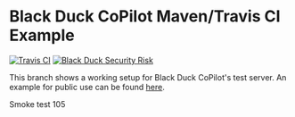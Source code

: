 # Black Duck CoPilot Maven/Travis CI Example

[![Travis CI](https://travis-ci.org/BlackDuckCoPilot/example-maven-travis.svg?branch=test)](https://travis-ci.org/BlackDuckCoPilot/example-maven-travis) [![Black Duck Security Risk](https://copilot-test.blackducksoftware.com/github/repos/BlackDuckCoPilot/example-maven-travis/branches/test/badge-risk.svg)](https://copilot-test.blackducksoftware.com/github/repos/BlackDuckCoPilot/example-maven-travis/branches/test)

This branch shows a working setup for Black Duck CoPilot's test server.
An example for public use can be found [here](https://github.com/BlackDuckCoPilot/example-maven-travis).

Smoke test 105
